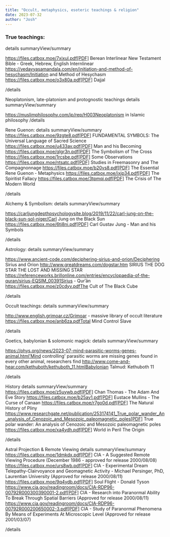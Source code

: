 ```yaml
---
title: "Occult, metaphysics, esoteric teachings & religion"
date: 2023-07-32
author: "Josh"
---
```


### True teachings:
details
    summaryView/summary

https://files.catbox.moe/7xixul.pdf[PDF] Berean Interlinear New Testament Bible - Greek, Hebrew, English Internlinear 
https://vedavyasamandala.com/en/initiation-and-method-of-hesychasm/Initiation and Method of Hesychasm 
https://files.catbox.moe/o3x80a.pdf[PDF] Dajjal 

/details



Neoplatonism, late-platonism and protognostic teachings
details
    summaryView/summary

https://muslimphilosophy.com/ip/rep/H003Neoplatonism in Islamic philosophy 
/details



Rene Guenon:
details
    summaryView/summary
https://files.catbox.moe/9zgte8.pdf[PDF] FUNDAMENTAL
SYMBOLS: The Universal Language of Sacred Science 
https://files.catbox.moe/u433av.pdf[PDF] Man and his Becoming 
https://files.catbox.moe/qlgr3n.pdf[PDF] The Symbolism of The Cross 
https://files.catbox.moe/1rcsbe.pdf[PDF] Some Observations 
https://files.catbox.moe/ntsatc.pdf[PDF] Studies in Freemasonry and The Compagnonnage 
https://files.catbox.moe/b20vs8.pdf[PDF] The Essential Rene Guenon - Metaphysics 
https://files.catbox.moe/ixjp34.pdf[PDF] The Spiritist Fallacy 
https://files.catbox.moe/3tpmqi.pdf[PDF] The Crisis of The Modern World 

/details


Alchemy & Symbolism:
details
    summaryView/summary

https://carljungdepthpsychologysite.blog/2019/11/22/carl-jung-on-the-black-sun-sol-niger/Carl Jung on the Black Sun 
https://files.catbox.moe/6tj8ni.pdf[PDF] Carl Gustav Jung - Man and his Symbols 

/details




Astrology:
details
    summaryView/summary

https://www.ancient-code.com/deciphering-sirius-and-orion/Deciphering Sirius and Orion 
http://www.greatdreams.com/dogstar.htm SIRIUS THE DOG STAR
THE LOST AND MISSING STAR  
https://referenceworks.brillonline.com/entries/encyclopaedia-of-the-quran/sirius-EQSIM_00391Sirius - Qurʾān 
https://files.catbox.moe/z0cdyv.pdfThe Cult of The Black Cube 

/details




Occult teachings:
details
    summaryView/summary

http://www.english.grimoar.cz/Grimoar - massive library of occult literature 
https://files.catbox.moe/anb6za.pdfTotal Mind Control Slave 

/details




Goetics, babylonian & solomonic magick:
details
    summaryView/summary

https://phys.org/news/2023-07-mind-parasitic-worms-genes-animal.html'Mind controlling' parasitic worms are missing genes found in every other animal, researchers find 
http://www.come-and-hear.com/kethuboth/kethuboth_11.htmlBabylonian Talmud: Kethuboth 11 

/details






History
details
    summaryView/summary
https://files.catbox.moe/z5uywb.pdf[PDF] Chan Thomas - The Adam And Eve Story 
https://files.catbox.moe/b25av1.pdf[PDF] Eustace Mullins - The Curse of Canaan 
https://files.catbox.moe/r7go0d.pdf[PDF] The Natural History of Pliny 
https://www.researchgate.net/publication/253174141_True_polar_wander_An_analysis_of_Cenozoic_and_Mesozoic_paleomagnetic_poles[PDF] True polar wander: An analysis of Cenozoic and Mesozoic paleomagnetic poles 
https://files.catbox.moe/xa4ydh.pdf[PDF] World in Peril The Origin 

/details




Astral Projection & Remote Viewing
details
    summaryView/summary
https://files.catbox.moe/1dmkdx.pdf[PDF] CIA - A Suggested Remote Viewing Procedure (December 1986 - approved for release 2000/08/08) 
https://files.catbox.moe/urs8wb.pdf[PDF] CIA - Experimental Dream Telepathy-Clairvoyance and Geomagnetic Activity - Michael Persinger, PhD, Laurentian University (Approved for release 2000/08/11) 
https://files.catbox.moe/9q4ydb.pdf[PDF] Soul Flight - Donald Tyson 
https://www.cia.gov/readingroom/docs/CIA-RDP96-00792R000300390001-2.pdf[PDF] CIA - Research into Paranormal Ability To Break Through Spatial Barriers (Approved for release 2000/08/11) 
https://www.cia.gov/readingroom/docs/CIA-RDP96-00792R000200650002-3.pdf[PDF] CIA - Study of Paranormal Phenomena By Means of Experiments At Microscopic Level (Approved for release 2001/03/07) 

/details




